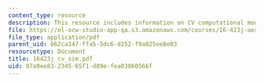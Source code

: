 ```yaml
---
content_type: resource
description: This resource includes information on CV computational model.
file: https://ol-ocw-studio-app-qa.s3.amazonaws.com/courses/16-423j-aerospace-biomedical-and-life-support-engineering-spring-2006/97a9ee83234565f1d89efea03060566f_16423j_cv_sim.pdf
file_type: application/pdf
parent_uid: 662ca147-ffa5-5dc6-d152-f9a825ee8e03
resourcetype: Document
title: 16423j_cv_sim.pdf
uid: 97a9ee83-2345-65f1-d89e-fea03060566f
---
```

